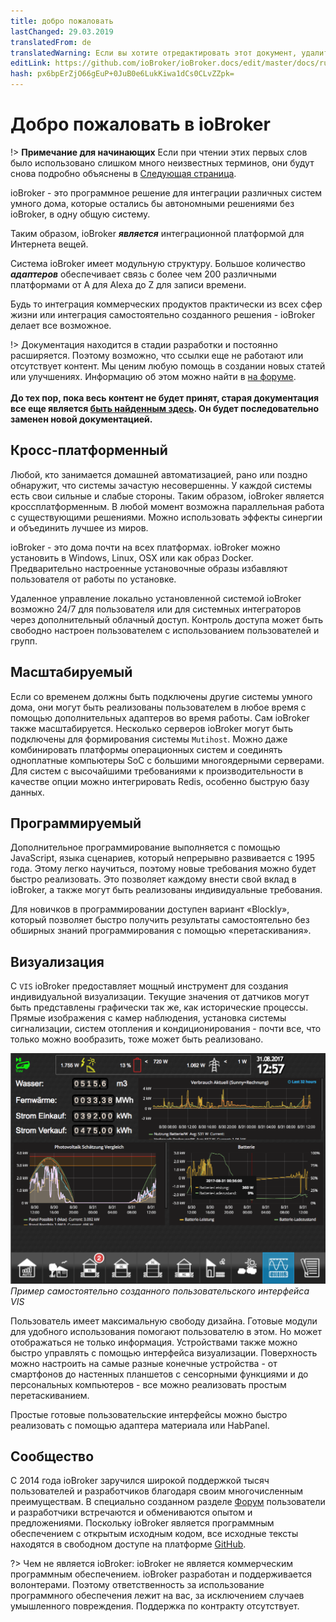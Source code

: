 ```yaml
---
title: добро пожаловать
lastChanged: 29.03.2019
translatedFrom: de
translatedWarning: Если вы хотите отредактировать этот документ, удалите поле «translationFrom», в противном случае этот документ будет снова автоматически переведен
editLink: https://github.com/ioBroker/ioBroker.docs/edit/master/docs/ru/README.md
hash: px6bpErZjO66gEuP+0JuB0e6LukKiwa1dCs0CLvZZpk=
---
```

# Добро пожаловать в ioBroker
!> **Примечание для начинающих** Если при чтении этих первых слов было использовано слишком много неизвестных терминов, они будут снова подробно объяснены в [Следующая страница](./basics/README.md).

ioBroker - это программное решение для интеграции различных систем умного дома, которые остались бы автономными решениями без ioBroker, в одну общую систему.

Таким образом, ioBroker ***является*** интеграционной платформой для Интернета вещей.

Система ioBroker имеет модульную структуру. Большое количество ***адаптеров*** обеспечивает связь с более чем 200 различными платформами от A для Alexa до Z для записи времени.

Будь то интеграция коммерческих продуктов практически из всех сфер жизни или интеграция самостоятельно созданного решения - ioBroker делает все возможное.

!> Документация находится в стадии разработки и постоянно расширяется. Поэтому возможно, что ссылки еще не работают или отсутствует контент. Мы ценим любую помощь в создании новых статей или улучшениях. Информацию об этом можно найти в [на форуме](https://forum.iobroker.net). <br><br> **До тех пор, пока весь контент не будет принят, старая документация все еще является [быть найденным здесь](https://www.iobroker.net/docu/). Он будет последовательно заменен новой документацией.**

## Кросс-платформенный
Любой, кто занимается домашней автоматизацией, рано или поздно обнаружит, что системы зачастую несовершенны. У каждой системы есть свои сильные и слабые стороны. Таким образом, ioBroker является кроссплатформенным. В любой момент возможна параллельная работа с существующими решениями. Можно использовать эффекты синергии и объединить лучшее из миров.

ioBroker - это дома почти на всех платформах. ioBroker можно установить в Windows, Linux, OSX или как образ Docker.
Предварительно настроенные установочные образы избавляют пользователя от работы по установке.

Удаленное управление локально установленной системой ioBroker возможно 24/7 для пользователя или для системных интеграторов через дополнительный облачный доступ. Контроль доступа может быть свободно настроен пользователем с использованием пользователей и групп.

## Масштабируемый
Если со временем должны быть подключены другие системы умного дома, они могут быть реализованы пользователем в любое время с помощью дополнительных адаптеров во время работы. Сам ioBroker также масштабируется.
Несколько серверов ioBroker могут быть подключены для формирования системы `Mutihost`.
Можно даже комбинировать платформы операционных систем и соединять одноплатные компьютеры SoC с большими многоядерными серверами.
Для систем с высочайшими требованиями к производительности в качестве опции можно интегрировать Redis, особенно быструю базу данных.

## Программируемый
Дополнительное программирование выполняется с помощью JavaScript, языка сценариев, который непрерывно развивается с 1995 года. Этому легко научиться, поэтому новые требования можно будет быстро реализовать. Это позволяет каждому внести свой вклад в ioBroker, а также могут быть реализованы индивидуальные требования.

Для новичков в программировании доступен вариант «Blockly», который позволяет быстро получить результаты самостоятельно без обширных знаний программирования с помощью «перетаскивания».

## Визуализация
С `VIS` ioBroker предоставляет мощный инструмент для создания индивидуальной визуализации. Текущие значения от датчиков могут быть представлены графически так же, как исторические процессы. Прямые изображения с камер наблюдения, установка системы сигнализации, систем отопления и кондиционирования - почти все, что только можно вообразить, тоже может быть реализовано.

![VIS](../de/media/vis2.png) *Пример самостоятельно созданного пользовательского интерфейса VIS*

Пользователь имеет максимальную свободу дизайна. Готовые модули для удобного использования помогают пользователю в этом. Но может отображаться не только информация. Устройствами также можно быстро управлять с помощью интерфейса визуализации. Поверхность можно настроить на самые разные конечные устройства - от смартфонов до настенных планшетов с сенсорными функциями и до персональных компьютеров - все можно реализовать простым перетаскиванием.

Простые готовые пользовательские интерфейсы можно быстро реализовать с помощью адаптера материала или HabPanel.

## Сообщество
С 2014 года ioBroker заручился широкой поддержкой тысяч пользователей и разработчиков благодаря своим многочисленным преимуществам. В специально созданном разделе [Форум](https://forum.iobroker.net) пользователи и разработчики встречаются и обмениваются опытом и предложениями. Поскольку ioBroker является программным обеспечением с открытым исходным кодом, все исходные тексты находятся в свободном доступе на платформе [GitHub](https://github.com/ioBroker).

?> Чем не является ioBroker: ioBroker не является коммерческим программным обеспечением. ioBroker разработан и поддерживается волонтерами. Поэтому ответственность за использование программного обеспечения лежит на вас, за исключением случаев умышленного повреждения.
Поддержка по контракту отсутствует.

[im Forum]: https://forum.iobroker.net/viewtopic.php?f=8&t=16933